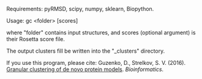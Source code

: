 Requirements:  pyRMSD, scipy, numpy, sklearn, Biopython.


Usage: gc \<folder\> [scores]

where "folder" contains input structures, and scores (optional argument) is their Rosetta score file.

The output clusters fill be written into the "<folder>_clusters" directory.

If you use this program, please cite:
Guzenko, D., Strelkov, S. V. (2016). [Granular clustering of de novo protein models](http://bioinformatics.oxfordjournals.org/content/early/2016/09/27/bioinformatics.btw628.abstract). *Bioinformatics*.
